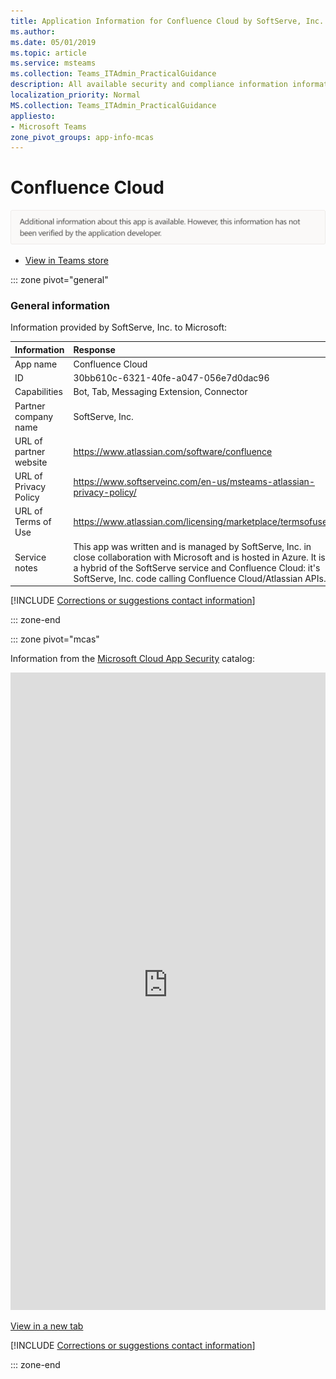 ```yaml
---
title: Application Information for Confluence Cloud by SoftServe, Inc.
ms.author: 
ms.date: 05/01/2019
ms.topic: article
ms.service: msteams
ms.collection: Teams_ITAdmin_PracticalGuidance
description: All available security and compliance information information for Confluence Cloud, its data handling policies, its Microsoft Cloud App Security app catalog information, and security/compliance information in the CSA STAR registry.
localization_priority: Normal
MS.collection: Teams_ITAdmin_PracticalGuidance
appliesto:
- Microsoft Teams
zone_pivot_groups: app-info-mcas
---
```

# Confluence Cloud

<p></p><img alt="Non-attested image" src="./images/unattested.png" width="650"/>

* <a href="https://teams.microsoft.com/l/app/30bb610c-6321-40fe-a047-056e7d0dac96" target="_blank">View in Teams store</a>

::: zone pivot="general"

### General information

Information provided by SoftServe, Inc. to Microsoft:

| **Information** | **Response** |
|:----------------|:-------------|
| App name | Confluence Cloud |
| ID | 30bb610c-6321-40fe-a047-056e7d0dac96 |
| Capabilities | Bot, Tab, Messaging Extension, Connector |
| Partner company name | SoftServe, Inc. |
| URL of partner website | <https://www.atlassian.com/software/confluence> |
| URL of Privacy Policy | <https://www.softserveinc.com/en-us/msteams-atlassian-privacy-policy/> |
| URL of Terms of Use | <https://www.atlassian.com/licensing/marketplace/termsofuse> |
| Service notes | This app was written and is managed by SoftServe, Inc. in close collaboration with Microsoft and is hosted in Azure. It is a hybrid of the SoftServe service and Confluence Cloud: it&#x27;s SoftServe, Inc. code calling Confluence Cloud/Atlassian APIs. |

 [!INCLUDE [Corrections or suggestions contact information](./includes/corrections-or-suggestions.md)]

::: zone-end


::: zone pivot="mcas"

Information from the [Microsoft Cloud App Security](https://www.microsoft.com/en-us/enterprise-mobility-security/cloud-app-security) catalog:

<iframe height='1020' title='Microsoft Cloud App Security Information' src='https://3ca685143b5b46b4b0e5266dadf2e97c.codepen.website/#/dashboard/22926' frameborder='no'  style='width: 100%;'></iframe>

<a href="https://3ca685143b5b46b4b0e5266dadf2e97c.codepen.website/#/dashboard/22926" target="_blank">View in a new tab</a>

[!INCLUDE [Corrections or suggestions contact information](./includes/corrections-or-suggestions.md)]

::: zone-end

